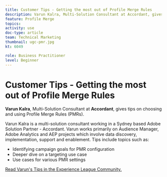 ```yaml
---
title: Customer Tips - Getting the most out of Profile Merge Rules
description: Varun Kalra, Multi-Solution Consultant at Accordant, gives tips on choosing and using Profile Merge Rules (PMRs).
feature: Profile Merge
topics: 
activity: use
doc-type: article
team: Technical Marketing
thumbnail: ugc-pmr.jpg
kt: 6049

role: Business Practitioner
level: Beginner
---
```


# Customer Tips - Getting the most out of Profile Merge Rules

**Varun Kalra**, Multi-Solution Consultant at **Accordant**, gives tips on choosing and using Profile Merge Rules (PMRs).

Varun Kalra is a multi-solution consultant working in a Sydney based Adobe Solution Partner - Accordant. Varun works primarily on Audience Manager, Adobe Analytics and AEP projects which involve data discovery, implementation, support and enablement. Tips include topics such as:

* Identifying campaign goals for PMR configuration
* Deeper dive on a targeting use case
* Use cases for various PMR settings

[Read Varun's Tips in the Experience League Community.](https://experienceleaguecommunities.adobe.com/t5/adobe-audience-manager-blogs/getting-the-most-out-of-profile-merge-rules-tips-tricks-and/ba-p/372248)
